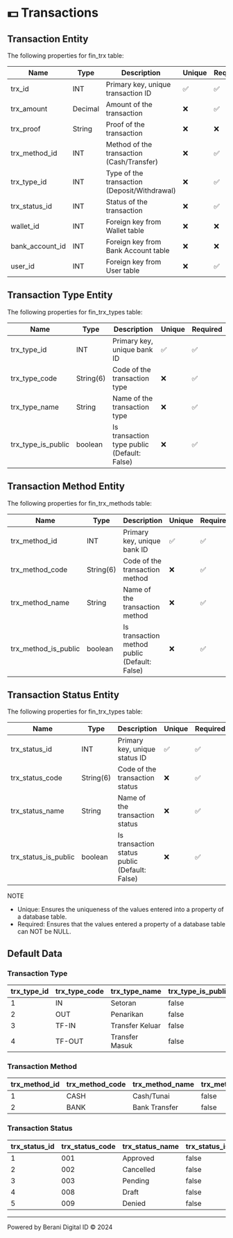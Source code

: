# 💵 Transactions

## Transaction Entity
The following properties for fin_trx table:

| Name              | Type      | Description                                   | Unique | Required  |
|-------------------|-----------|-----------------------------------------------|--------|-----------|
| trx_id            | INT       | Primary key, unique transaction ID            |   ✅   |    ✅    |
| trx_amount        | Decimal   | Amount of the transaction                     |   ❌   |    ✅    |
| trx_proof         | String    | Proof of the transaction                      |   ❌   |    ❌    |
| trx_method_id     | INT       | Method of the transaction (Cash/Transfer)     |   ❌   |    ✅    |
| trx_type_id       | INT       | Type of the transaction (Deposit/Withdrawal)  |   ❌   |    ✅    |
| trx_status_id     | INT       | Status of the transaction                     |   ❌   |    ✅    |
| wallet_id         | INT       | Foreign key from Wallet table                 |   ❌   |    ❌    |
| bank_account_id   | INT       | Foreign key from Bank Account table           |   ❌   |    ❌    |
| user_id           | INT       | Foreign key from User table                   |   ❌   |    ✅    |


## Transaction Type Entity
The following properties for fin_trx_types table:

| Name                    | Type      | Description                                 | Unique | Required  |
|-------------------------|-----------|---------------------------------------------|--------|-----------|
| trx_type_id             | INT       | Primary key, unique bank ID                 |   ✅   |    ✅    |
| trx_type_code           | String(6) | Code of the transaction type                |   ❌   |    ✅    |
| trx_type_name           | String    | Name of the transaction type                |   ❌   |    ✅    |
| trx_type_is_public      | boolean   | Is transaction type public (Default: False) |   ❌   |    ✅    |


## Transaction Method Entity
The following properties for fin_trx_methods table:

| Name                    | Type      | Description                                   | Unique | Required  |
|-------------------------|-----------|-----------------------------------------------|--------|-----------|
| trx_method_id           | INT       | Primary key, unique bank ID                   |   ✅   |    ✅    |
| trx_method_code         | String(6) | Code of the transaction method                |   ❌   |    ✅    |
| trx_method_name         | String    | Name of the transaction method                |   ❌   |    ✅    |
| trx_method_is_public    | boolean   | Is transaction method public (Default: False) |   ❌   |    ✅    |


## Transaction Status Entity
The following properties for fin_trx_types table:

| Name                    | Type      | Description                                   | Unique | Required  |
|-------------------------|-----------|-----------------------------------------------|--------|-----------|
| trx_status_id           | INT       | Primary key, unique status ID                 |   ✅   |    ✅    |
| trx_status_code         | String(6) | Code of the transaction status                |   ❌   |    ✅    |
| trx_status_name         | String    | Name of the transaction status                |   ❌   |    ✅    |
| trx_status_is_public    | boolean   | Is transaction status public (Default: False) |   ❌   |    ✅    |


NOTE
- Unique: Ensures the uniqueness of the values entered into a property of a database table.
- Required: Ensures that the values entered a property of a database table can NOT be NULL.


## Default Data

### Transaction Type
| trx_type_id | trx_type_code | trx_type_name          | trx_type_is_public      |
|-------------|---------------|------------------------|-------------------------|
| 1           | IN            | Setoran                | false                   |
| 2           | OUT           | Penarikan              | false                   |
| 3           | TF-IN         | Transfer Keluar        | false                   |
| 4           | TF-OUT        | Transfer Masuk         | false                   |


### Transaction Method
| trx_method_id | trx_method_code | trx_method_name          | trx_method_is_public     |
|---------------|-----------------|--------------------------|--------------------------|
| 1             | CASH            | Cash/Tunai               | false                    |
| 2             | BANK            | Bank Transfer            | false                    |


### Transaction Status
| trx_status_id | trx_status_code | trx_status_name          | trx_status_is_public     |
|---------------|-----------------|--------------------------|--------------------------|
| 1             | 001             | Approved                 | false                    |
| 2             | 002             | Cancelled                | false                    |
| 3             | 003             | Pending                  | false                    |
| 4             | 008             | Draft                    | false                    |
| 5             | 009             | Denied                   | false                    |


---
Powered by Berani Digital ID © 2024
